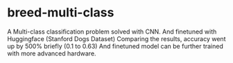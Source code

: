 # breed-multi-class
A Multi-class classification problem solved with CNN.
And finetuned with Huggingface (Stanford Dogs Dataset)
Comparing the results, accuracy went up by 500% briefly (0.1 to 0.63)
And finetuned model can be further trained with more advanced hardware.
